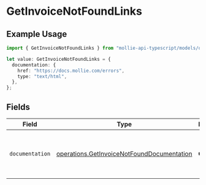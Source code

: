 # GetInvoiceNotFoundLinks

## Example Usage

```typescript
import { GetInvoiceNotFoundLinks } from "mollie-api-typescript/models/operations";

let value: GetInvoiceNotFoundLinks = {
  documentation: {
    href: "https://docs.mollie.com/errors",
    type: "text/html",
  },
};
```

## Fields

| Field                                                                                                    | Type                                                                                                     | Required                                                                                                 | Description                                                                                              |
| -------------------------------------------------------------------------------------------------------- | -------------------------------------------------------------------------------------------------------- | -------------------------------------------------------------------------------------------------------- | -------------------------------------------------------------------------------------------------------- |
| `documentation`                                                                                          | [operations.GetInvoiceNotFoundDocumentation](../../models/operations/getinvoicenotfounddocumentation.md) | :heavy_check_mark:                                                                                       | The URL to the generic Mollie API error handling guide.                                                  |